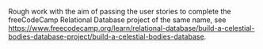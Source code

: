 Rough work with the aim of passing the user stories to complete the freeCodeCamp Relational Database project of the same name, see https://www.freecodecamp.org/learn/relational-database/build-a-celestial-bodies-database-project/build-a-celestial-bodies-database. 
